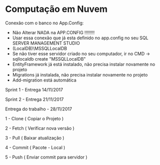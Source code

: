# Computação em Nuvem
Conexão com o banco no App.Config:
- Não Alterar NADA na APP.CONFIG !!!!!!!!
- Usar essa conexão que já esta definido no app.config no seu SQL SERVER MANAGEMENT STUDIO
- (LocalDB)\MSSQLLocalDB
- Se não tiver esse servidor criado no seu computador, ir no CMD
-> sqllocaldb create "MSSQLLocalDB"
- EntityFramework já está instalado, não precisa instalar novamente no projeto
- Migrations já instalada, não precisa instalar novamente no projeto
- Add-migration está automática

Sprint 1 - Entrega 14/11/2017

Sprint 2 - Entrega 21/11/2017

Entrega do trabalho - 28/11/2017

1 - Clone ( Copiar o Projeto )

2 - Fetch ( Verificar nova versão )

3 - Pull ( Baixar atualização )

4 - Commit ( Pacote - Local )

5 - Push ( Enviar commit para servidor )
